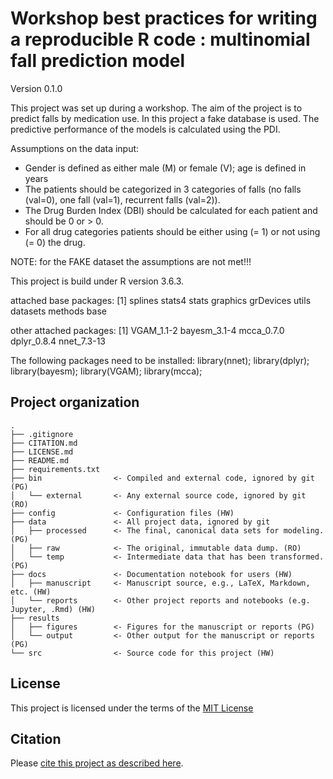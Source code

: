 # Workshop best practices for writing a reproducible R code : multinomial fall prediction model

Version 0.1.0

This project was set up during a workshop. The aim of the project is to predict falls by medication use. In this project a fake database is used. The predictive performance of the models is calculated using the PDI.


Assumptions on the data input:
- Gender is defined as either male (M) or female (V); age is defined in years
- The patients should be categorized in 3 categories of falls (no falls (val=0), one fall (val=1), recurrent falls (val=2)).
- The Drug Burden Index (DBI) should be calculated for each patient and should be 0 or > 0.
- For all drug categories patients should be either using (= 1) or not using (= 0) the drug.

NOTE: for the FAKE dataset the assumptions are not met!!!

This project is build under R version 3.6.3.

attached base packages:
[1] splines   stats4    stats     graphics  grDevices utils     datasets  methods   base     

other attached packages:
[1] VGAM_1.1-2   bayesm_3.1-4 mcca_0.7.0   dplyr_0.8.4  nnet_7.3-13 

The following packages need to be installed:
library(nnet);
library(dplyr);
library(bayesm);
library(VGAM);
library(mcca);

## Project organization

```
.
├── .gitignore
├── CITATION.md
├── LICENSE.md
├── README.md
├── requirements.txt
├── bin                <- Compiled and external code, ignored by git (PG)
│   └── external       <- Any external source code, ignored by git (RO)
├── config             <- Configuration files (HW)
├── data               <- All project data, ignored by git
│   ├── processed      <- The final, canonical data sets for modeling. (PG)
│   ├── raw            <- The original, immutable data dump. (RO)
│   └── temp           <- Intermediate data that has been transformed. (PG)
├── docs               <- Documentation notebook for users (HW)
│   ├── manuscript     <- Manuscript source, e.g., LaTeX, Markdown, etc. (HW)
│   └── reports        <- Other project reports and notebooks (e.g. Jupyter, .Rmd) (HW)
├── results
│   ├── figures        <- Figures for the manuscript or reports (PG)
│   └── output         <- Other output for the manuscript or reports (PG)
└── src                <- Source code for this project (HW)

```


## License

This project is licensed under the terms of the [MIT License](/LICENSE.md)

## Citation

Please [cite this project as described here](/CITATION.md).
